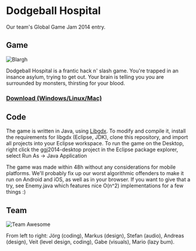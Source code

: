 Dodgeball Hospital
==================
Our team's Global Game Jam 2014 entry. 

## Game
![Blargh](http://globalgamejam.org/sites/default/files/styles/game_sidebar__wide_2x/public/game/featured_image/gameover-screen.png?itok=1HL9ubIF)

Dodgeball Hospital is a frantic hack n' slash game. You're trapped in an insance asylum, trying to get out. Your brain is telling you you are surrounded by monsters, thirsting for your blood. 

### [Download (Windows/Linux/Mac)](http://libgdx.badlogicgames.com/downloads/dodgeball-hospital.jar)

## Code
The game is written in Java, using [Libgdx](http://libgdx.badlogicgames.com). To modify and compile it, install the requirements for libgdx (Eclipse, JDK), clone this repository, and import all projects into your Eclipse workspace. To run the game on the Desktop, right click the ggj2014-desktop project in the Eclipse package explorer, select Run As -> Java Application

The game was made within 48h without any considerations for mobile platforms. We'll probably fix up our worst algorithmic offenders to make it run on Android and iOS, as well as in your browser. If you want to give that a try, see Enemy.java which features nice O(n^2) implementations for a few things :)

## Team
![Team Awesome](http://www.badlogicgames.com/wordpress/wp-content/uploads/2014/01/teamawesome.jpg)

From left to right: Jörg (coding), Markus (design), Stefan (audio), Andreas (design), Veit (level design, coding), Gabe (visuals), Mario (lazy bum).

